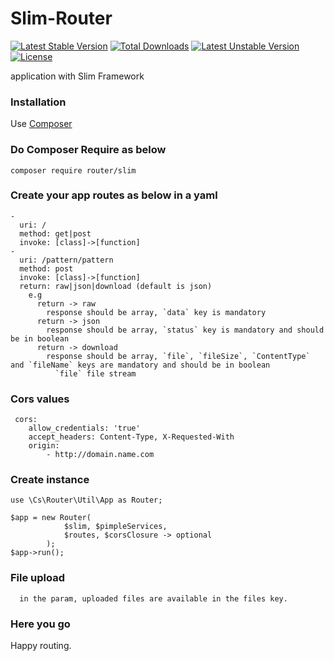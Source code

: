 # Slim-Router

[![Latest Stable Version](https://poser.pugx.org/router/slim/v/stable?style=for-the-badge)](https://packagist.org/packages/router/slim)
[![Total Downloads](https://poser.pugx.org/router/slim/downloads)](https://packagist.org/packages/router/slim)
[![Latest Unstable Version](https://poser.pugx.org/router/slim/v/unstable)](https://packagist.org/packages/router/slim)
[![License](https://poser.pugx.org/router/slim/license)](https://packagist.org/packages/router/slim)

application with Slim Framework

### Installation

Use [Composer](https://getcomposer.org/)

### Do Composer Require as below
```
composer require router/slim
```

### Create your app routes as below in a yaml
```
-
  uri: /
  method: get|post
  invoke: [class]->[function]
-
  uri: /pattern/pattern
  method: post
  invoke: [class]->[function]
  return: raw|json|download (default is json)
    e.g
      return -> raw
        response should be array, `data` key is mandatory
      return -> json
        response should be array, `status` key is mandatory and should be in boolean
      return -> download
        response should be array, `file`, `fileSize`, `ContentType` and `fileName` keys are mandatory and should be in boolean
          `file` file stream
```
 ### Cors values
```
 cors:
    allow_credentials: 'true'
    accept_headers: Content-Type, X-Requested-With
    origin:
        - http://domain.name.com
```
### Create instance
```
use \Cs\Router\Util\App as Router;

$app = new Router(
            $slim, $pimpleServices,
            $routes, $corsClosure -> optional
        );
$app->run();
```
### File upload
```
  in the param, uploaded files are available in the files key.
```

### Here you go

Happy routing.
